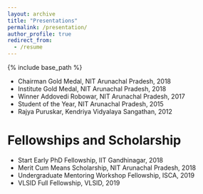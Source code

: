 ```yaml
---
layout: archive
title: "Presentations"
permalink: /presentation/
author_profile: true
redirect_from:
  - /resume
---
```


{% include base_path %}

* Chairman Gold Medal, NIT Arunachal Pradesh, 2018
* Institute Gold Medal, NIT Arunachal Pradesh, 2018
* Winner Addovedi Robowar, NIT Arunachal Pradesh, 2017
* Student of the Year, NIT Arunachal Pradesh, 2015
* Rajya Puruskar, Kendriya Vidyalaya Sangathan, 2012


Fellowships and Scholarship
======
* Start Early PhD Fellowship, IIT Gandhinagar, 2018
* Merit Cum Means Scholarship, NIT Arunachal Pradesh, 2018
* Undergraduate Mentoring Workshop Fellowship, ISCA, 2019
* VLSID Full Fellowship, VLSID, 2019
